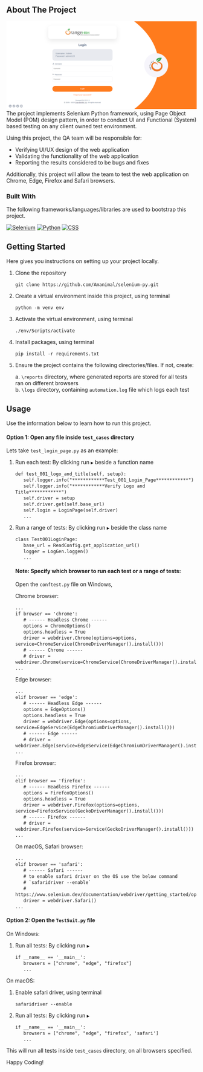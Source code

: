 ## About The Project
![Software][software-screenshot]
The project implements Selenium Python framework, using Page Object Model (POM) design pattern, in order to conduct UI and Functional (System) based testing
on any client owned test environment. 

Using this project, the QA team will be responsible for:

* Verifying UI/UX design of the web application
* Validating the functionality of the web application
* Reporting the results considered to be bugs and fixes

Additionally, this project will allow the team to test the 
web application on Chrome, Edge, Firefox and Safari browsers.


### Built With
The following frameworks/languages/libraries are used to bootstrap this project.

[![Selenium][Selenium]][Selenium-url] [![Python][Python]][Python-url] [![CSS][CSS]][CSS-url]


## Getting Started

Here gives you instructions on setting up your project locally.

1. Clone the repository 
   ````
   git clone https://github.com/Amanimal/selenium-py.git
   ````
2. Create a virtual environment inside this project, using terminal
   ````
   python -m venv env
   ````
3. Activate the virtual environment, using terminal
   ````
   ./env/Scripts/activate
   ````
4. Install packages, using terminal
   ````
   pip install -r requirements.txt
   ````
5. Ensure the project contains the following directories/files. If not, create:
   
   a. ```\reports``` directory, where generated reports are stored for all 
   tests ran on different browsers <br/>
   b. ```\logs``` directory, containing ```automation.log``` file which logs each test


## Usage

Use the information below to learn how to run this project. 

#### Option 1: Open any file inside ```test_cases``` directory
Lets take ```test_login_page.py``` as an example:

1. Run each test: By clicking run ```▶``` beside a function name
   ````
   def test_001_logo_and_title(self, setup):
      self.logger.info("************Test_001_Login_Page************")
      self.logger.info("************Verify Logo and Title************")
      self.driver = setup
      self.driver.get(self.base_url)
      self.login = LoginPage(self.driver)
      ...
   ````
2. Run a range of tests: By clicking run ```▶``` beside the class name
   ````
   class Test001LoginPage:
      base_url = ReadConfig.get_application_url()
      logger = LogGen.loggen()
      ...
   ````
   #### Note: Specify which browser to run each test or a range of tests:
   
   Open the ```conftest.py``` file on Windows,

   Chrome browser:
   ````
   ...
   if browser == 'chrome':
      # ------ Headless Chrome ------
      options = ChromeOptions()
      options.headless = True
      driver = webdriver.Chrome(options=options, service=ChromeService(ChromeDriverManager().install()))
      # ------ Chrome ------
      # driver = webdriver.Chrome(service=ChromeService(ChromeDriverManager().install()))
   ...
   ````
   Edge browser:
   ````
   ...
   elif browser == 'edge':
      # ------ Headless Edge ------
      options = EdgeOptions()
      options.headless = True
      driver = webdriver.Edge(options=options, service=EdgeService(EdgeChromiumDriverManager().install()))
      # ------ Edge ------
      # driver = webdriver.Edge(service=EdgeService(EdgeChromiumDriverManager().install()))
   ...
   ````
   Firefox browser:
   ````
   ...
   elif browser == 'firefox':
      # ------ Headless Firefox ------
      options = FirefoxOptions()
      options.headless = True
      driver = webdriver.Firefox(options=options, service=FirefoxService(GeckoDriverManager().install()))
      # ------ Firefox ------
      # driver = webdriver.Firefox(service=Service(GeckoDriverManager().install()))
   ...
   ````
   On macOS, Safari browser:
   ````
   ...
   elif browser == 'safari':
      # ------ Safari ------
      # to enable safari driver on the OS use the below command
      # `safaridriver --enable`
      # https://www.selenium.dev/documentation/webdriver/getting_started/open_browser/#desktop
      driver = webdriver.Safari()
   ...
   ````

#### Option 2: Open the ```TestSuit.py``` file

On Windows:

1. Run all tests: By clicking run ```▶```
   ````
   if __name__ == '__main__':
      browsers = ["chrome", "edge", "firefox"]
      ...
   ````
On macOS:
1. Enable safari driver, using terminal
   ````
   safaridriver --enable
   ````
2. Run all tests: By clicking run ```▶```
   ````
   if __name__ == '__main__':
      browsers = ["chrome", "edge", "firefox", 'safari']
      ...
   ````
This will run all tests inside ```test_cases``` directory, on all browsers specified.

Happy Coding!
<!-- MARKDOWN LINKS & IMAGES -->
<!-- https://www.markdownguide.org/basic-syntax/#reference-style-links -->
[software-screenshot]: images/software.png
[Selenium]: https://img.shields.io/badge/selenium-000000?style=for-the-badge&logo=selenium&logoColor=green
[Selenium-url]: https://www.selenium.dev/
[Python]: https://img.shields.io/badge/python-000000?style=for-the-badge&logo=python&logoColor=yellow
[Python-url]: https://www.python.org/
[CSS]: https://img.shields.io/badge/css-000080?style=for-the-badge&logo=&logoColor=blue
[CSS-url]: https://www.w3.org/Style/CSS/Overview.en.html